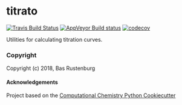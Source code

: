 titrato
==============================
[//]: # (Badges)
[![Travis Build Status](https://travis-ci.org/REPLACE_WITH_OWNER_ACCOUNT/titrato.png)](https://travis-ci.org/REPLACE_WITH_OWNER_ACCOUNT/titrato)
[![AppVeyor Build status](https://ci.appveyor.com/api/projects/status/REPLACE_WITH_APPVEYOR_LINK/branch/master?svg=true)](https://ci.appveyor.com/project/REPLACE_WITH_OWNER_ACCOUNT/titrato/branch/master)
[![codecov](https://codecov.io/gh/REPLACE_WITH_OWNER_ACCOUNT/titrato/branch/master/graph/badge.svg)](https://codecov.io/gh/REPLACE_WITH_OWNER_ACCOUNT/titrato/branch/master)

Utilities for calculating titration curves.

### Copyright

Copyright (c) 2018, Bas Rustenburg


#### Acknowledgements
 
Project based on the 
[Computational Chemistry Python Cookiecutter](https://github.com/choderalab/cookiecutter-python-comp-chem)
